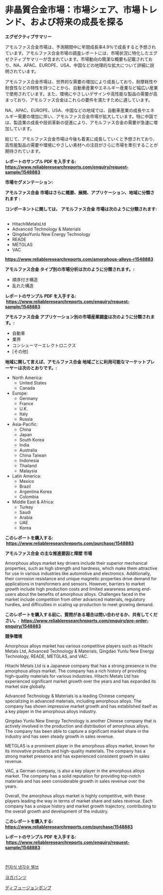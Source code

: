 <p><h1>非晶質合金市場：市場シェア、市場トレンド、および将来の成長を探る</h1></p><p><strong>エグゼクティブサマリー</strong></p>
<p><p>アモルファス合金市場は、予測期間中に年間成長率4.9％で成長すると予想されています。アモルファス合金市場の調査レポートには、市場状況に特化したエグゼクティブサマリーが含まれています。市場動向の簡潔な概要も記載されており、NA、APAC、EUROPE、USA、中国などの地理的な拡大について詳細に説明されています。</p><p>アモルファス合金市場は、世界的な需要の増加により成長しており、耐摩耗性や耐食性などの特性を持つことから、自動車産業やエネルギー産業など幅広い産業で使用されています。また、環境にやさしいデザインや高性能な製品の需要が高まっており、アモルファス合金はこれらの要件を満たすために適しています。</p><p>NA、APAC、EUROPE、USA、中国などの地域では、自動車産業の成長やエネルギー需要の増加に伴い、アモルファス合金市場が拡大しています。特に中国では、製造業の成長や技術革新の促進により、アモルファス合金の需要が急速に増加しています。</p><p>総じて、アモルファス合金市場は今後も着実に成長していくと予想されており、高性能製品の需要や環境にやさしい素材への注目がさらに市場を牽引することが期待されています。</p></p>
<p><strong>レポートのサンプル PDF を入手する: <a href="https://www.reliableresearchreports.com/enquiry/request-sample/1548883">https://www.reliableresearchreports.com/enquiry/request-sample/1548883</a></strong></p>
<p><strong>市場セグメンテーション:</strong></p>
<p><strong> アモルファス合金 市場はさらに概要、展開、アプリケーション、地域に分類されます :</strong></p>
<p><strong>コンポーネントに関しては、 アモルファス合金 市場は次のように分類されます: &nbsp;</strong></p>
<p><ul><li>HitachiMetalsLtd</li><li>Advanced Technology & Materials</li><li>QingdaoYunlu New Energy Technology</li><li>READE</li><li>METGLAS</li><li>VAC</li></ul></p>
<p><strong><a href="https://www.reliableresearchreports.com/amorphous-alloys-r1548883">https://www.reliableresearchreports.com/amorphous-alloys-r1548883</a></strong></p>
<p><strong> アモルファス合金 タイプ別の市場分析は次のように分類されます。:</strong></p>
<p><ul><li>順序付き構造</li><li>乱れた構造</li></ul></p>
<p><strong>レポートのサンプル PDF を入手する: &nbsp;<a href="https://www.reliableresearchreports.com/enquiry/request-sample/1548883">https://www.reliableresearchreports.com/enquiry/request-sample/1548883</a></strong></p>
<p><strong> アモルファス合金 アプリケーション別の市場産業調査は次のように分類されます。:</strong></p>
<p><ul><li>自動車</li><li>業界</li><li>コンシューマーエレクトロニクス</li><li>[その他]</li></ul></p>
<p><strong>地域に関して言えば、アモルファス合金 地域ごとに利用可能なマーケットプレーヤーは次のとおりです。:</strong></p>
<p><ul>
    <li>
        North America:
        <ul>
            <li>United States</li>
            <li>Canada</li>
        </ul>
    </li>
    <li>
        Europe:
        <ul>
            <li>Germany</li>
            <li>France</li>
            <li>U.K.</li>
            <li>Italy</li>
            <li>Russia</li>
        </ul>
    </li>
    <li>
        Asia-Pacific:
        <ul>
            <li>China</li>
            <li>Japan</li>
            <li>South Korea</li>
            <li>India</li>
            <li>Australia</li>
            <li>China Taiwan</li>
            <li>Indonesia</li>
            <li>Thailand</li>
            <li>Malaysia</li>
        </ul>
    </li>
    <li>
        Latin America:
        <ul>
            <li>Mexico</li>
            <li>Brazil</li>
            <li>Argentina Korea</li>
            <li>Colombia</li>
        </ul>
    </li>
    <li>
        Middle East & Africa:
        <ul>
            <li>Turkey</li>
            <li>Saudi</li>
            <li>Arabia</li>
            <li>UAE</li>
            <li>Korea</li>
        </ul>
    </li>
    </ul></p>
<p><strong>このレポートを購入する: &nbsp;<a href="https://www.reliableresearchreports.com/purchase/1548883">https://www.reliableresearchreports.com/purchase/1548883</a></strong></p>
<p><strong>アモルファス合金 の主な推進要因と障壁 市場</strong></p>
<p><p>Amorphous alloys market key drivers include their superior mechanical properties, such as high strength and hardness, which make them attractive for use in various industries like automotive and electronics. Additionally, their corrosion resistance and unique magnetic properties drive demand for applications in transformers and sensors. However, barriers to market growth include high production costs and limited awareness among end-users about the benefits of amorphous alloys. Challenges faced in the market include competition from other advanced materials, regulatory hurdles, and difficulties in scaling up production to meet growing demand.</p></p>
<p><strong>このレポートを購入する前に、質問がある場合は問い合わせるか、共有してください。:&nbsp; <a href="https://www.reliableresearchreports.com/enquiry/pre-order-enquiry/1548883">https://www.reliableresearchreports.com/enquiry/pre-order-enquiry/1548883</a></strong></p>
<p><strong>競争環境</strong></p>
<p><p>Amorphous alloys market has various competitive players such as Hitachi Metals Ltd, Advanced Technology & Materials, Qingdao Yunlu New Energy Technology, READE, METGLAS, and VAC.</p><p>Hitachi Metals Ltd is a Japanese company that has a strong presence in the amorphous alloys market. The company has a rich history of providing high-quality materials for various industries. Hitachi Metals Ltd has experienced significant market growth over the years and has expanded its market size globally.</p><p>Advanced Technology & Materials is a leading Chinese company specializing in advanced materials, including amorphous alloys. The company has shown impressive market growth and has established itself as a key player in the amorphous alloys industry.</p><p>Qingdao Yunlu New Energy Technology is another Chinese company that is actively involved in the production and distribution of amorphous alloys. The company has been able to capture a significant market share in the industry and has seen steady growth in sales revenue.</p><p>METGLAS is a prominent player in the amorphous alloys market, known for its innovative products and high-quality materials. The company has a strong market presence and has experienced consistent growth in sales revenue.</p><p>VAC, a German company, is also a key player in the amorphous alloys market. The company has a solid reputation for providing top-notch materials and has seen considerable growth in sales revenue over the years.</p><p>Overall, the amorphous alloys market is highly competitive, with these players leading the way in terms of market share and sales revenue. Each company has a unique history and market growth trajectory, contributing to the overall growth and development of the industry.</p></p>
<p><strong>このレポートを購入する: &nbsp; <a href="https://www.reliableresearchreports.com/purchase/1548883">https://www.reliableresearchreports.com/purchase/1548883</a></strong></p>
<p><strong>レポートのサンプル PDF を入手する: &nbsp;<a href="https://www.reliableresearchreports.com/enquiry/request-sample/1548883">https://www.reliableresearchreports.com/enquiry/request-sample/1548883</a></strong><strong></strong></p>
<p>&nbsp;</p>
<p><p><a href="https://medium.com/@johnsonlowe2023_38650/%EC%A0%84%EC%9E%90-%EB%83%89%EA%B0%81%EC%95%A1-%EB%B0%B8%EB%B8%8C-%EC%8B%9C%EC%9E%A5%EC%9D%98-%EB%B6%84%EC%84%9D-%EA%B8%80%EB%A1%9C%EB%B2%8C-%EC%82%B0%EC%97%85-%EC%A0%84%EB%A7%9D-%EB%B0%8F-%EC%98%88%EC%B8%A1-2024%EB%85%84%EB%B6%80%ED%84%B0-2031%EB%85%84%EA%B9%8C%EC%A7%80-f2833d435564">전자식 냉각수 밸브</a></p><p><a href="https://medium.com/@levihamilton5801940/%E3%83%A8%E3%82%AC%E3%83%91%E3%83%B3%E3%83%84%E5%B8%82%E5%A0%B4%E3%81%AE%E3%83%88%E3%83%AC%E3%83%B3%E3%83%89%E3%81%A8%E5%B8%82%E5%A0%B4%E5%88%86%E6%9E%90%E3%81%AF-2024%E5%B9%B4%E3%81%8B%E3%82%892031%E5%B9%B4%E3%81%BE%E3%81%A7%E3%81%AE%E4%BA%88%E6%B8%AC%E3%81%95%E3%82%8C%E3%81%A6%E3%81%84%E3%81%BE%E3%81%99-9b9a7ddcfec4">ヨガパンツ</a></p><p><a href="https://medium.com/@mookiesville/%E6%8B%A1%E6%95%A3%E3%83%9D%E3%83%B3%E3%83%97%E5%B8%82%E5%A0%B4%E5%B1%95%E6%9C%9B-%E6%A5%AD%E7%95%8C%E6%A6%82%E8%A6%81%E3%81%A8%E4%BA%88%E6%B8%AC-2024%E5%B9%B4%E3%81%8B%E3%82%892031%E5%B9%B4-b0f747b01b42">ディフュージョンポンプ</a></p></p>